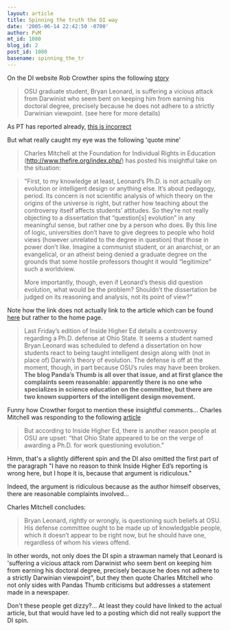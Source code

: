 ```yaml
---
layout: article
title: Spinning the truth the DI way
date: '2005-06-14 22:42:50 -0700'
author: PvM
mt_id: 1080
blog_id: 2
post_id: 1080
basename: spinning_the_tr
---
```

On the DI website Rob Crowther spins the following [story](http://www.evolutionnews.org/index.php?title=darwinist_profs_take_aim_at_grad_student&amp;more=1&amp;c=1&amp;tb=1&amp;pb=1)

> OSU graduate student, Bryan Leonard, is suffering a vicious attack from Darwinist who seem bent on keeping him from earning his doctoral degree, precisely because he does not adhere to a strictly Darwinian viewpoint. (see here for more details)

As PT has reported already, [this is incorrect](http://www.pandasthumb.org/pt-archives/001145.html)

But what really caught my eye was the following 'quote mine'

> Charles Mitchell at the Foundation for Individual Rights in Education (http://www.thefire.org/index.php/) has posted his insightful take on the situation:

> "First, to my knowledge at least, Leonard’s Ph.D. is not actually on evolution or intelligent design or anything else. It’s about pedagogy, period. Its concern is not scientific analysis of which theory on the origins of the universe is right, but rather how teaching about the controversy itself affects students’ attitudes. So they’re not really objecting to a dissertation that “question\[s\] evolution” in any meaningful sense, but rather one by a person who does. By this line of logic, universities don’t have to give degrees to people who hold views (however unrelated to the degree in question) that those in power don’t like. Imagine a communist student, or an anarchist, or an evangelical, or an atheist being denied a graduate degree on the grounds that some hostile professors thought it would “legitimize” such a worldview.
> 
> More importantly, though, even if Leonard’s thesis did question evolution, what would be the problem? Shouldn’t the dissertation be judged on its reasoning and analysis, not its point of view?"

Note how the link does not actually link to the article which can be found [here](http://www.thefire.org/index.php/article/5723.html) but rather to the home page. 

> Last Friday’s edition of Inside Higher Ed details a controversy regarding a Ph.D. defense at Ohio State. It seems a student named Bryan Leonard was scheduled to defend a dissertation on how students react to being taught intelligent design along with (not in place of) Darwin’s theory of evolution. The defense is off at the moment, though, in part because OSU’s rules may have been broken. **The blog Panda’s Thumb is all over that issue, and at first glance the complaints seem reasonable: apparently there is no one who specializes in science education on the committee, but there are two known supporters of the intelligent design movement.**

Funny how Crowther forgot to mention these insightful comments...
Charles Mitchell was responding to the following [article](http://www.insidehighered.com/news/2005/06/10/osu)

> But according to Inside Higher Ed, there is another reason people at OSU are upset: “that Ohio State appeared to be on the verge of awarding a Ph.D. for work questioning evolution.”

Hmm, that's a slightly different spin and the DI also omitted the first part of the paragraph "I have no reason to think Inside Higher Ed’s reporting is wrong here, but I hope it is, because that argument is ridiculous."

Indeed, the argument is ridiculous because as the author himself observes, there are reasonable complaints involved...

Charles Mitchell concludes:

> Bryan Leonard, rightly or wrongly, is questioning such beliefs at OSU. His defense committee ought to be made up of knowledgable people, which it doesn’t appear to be right now, but he should have one, regardless of whom his views offend.

In other words, not only does the DI spin a strawman namely that Leonard is 'suffering a vicious attack rom Darwinist who seem bent on keeping him from earning his doctoral degree, precisely because he does not adhere to a strictly Darwinian viewpoint", but they then quote Charles Mitchell who not only sides with Pandas Thumb criticisms but addresses a statement made in a newspaper.

Don't these people get dizzy?... At least they could have linked to the actual article, but that would have led to a posting which did not really support the DI spin.
